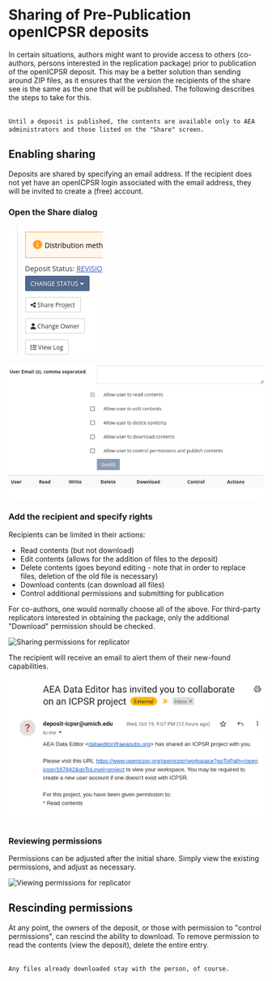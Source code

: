 # Sharing of Pre-Publication openICPSR deposits

In certain situations, authors might want to provide access to others (co-authors, persons interested in the replication package) prior to publication of the openICPSR deposit. This may be a better solution than sending around ZIP files, as it ensures that the version the recipients of the share see is the same as the one that will be published. The following describes the steps to take for this.

```{warning}

Until a deposit is published, the contents are available only to AEA administrators and those listed on the "Share" screen.

```

## Enabling sharing

Deposits are shared by specifying an email address. If the recipient does not yet have an openICPSR login associated with the email address, they will be invited to create a (free) account.

### Open the Share dialog

![Open Share Dialog](/images/openicpsr-restricted-share.png)

![Share Dialog](/images/openicpsr-restricted-share2.png)

### Add the recipient and specify rights

Recipients can be limited in their actions:

- Read contents (but not download)
- Edit contents (allows for the addition of files to the deposit)
- Delete contents (goes beyond editing - note that in order to replace files, deletion of the old file is necessary)
- Download contents (can download all files)
- Control additional permissions and submitting for publication

For co-authors, one would normally choose all of the above. For third-party replicators interested in obtaining the package, only the additional "Download" permission should be checked. 

![Sharing permissions for replicator](/images/openicpsr-restricted-share3.png)

The recipient will receive an email to alert them of their new-found capabilities.

![Email to recipient](/images/openicpsr-invitation-email.png)

### Reviewing permissions

Permissions can be adjusted after the initial share. Simply view the existing permissions, and adjust as necessary.


![Viewing permissions for replicator](/images/openicpsr-restricted-share4.png)

## Rescinding permissions

At any point, the owners of the deposit, or those with permission to "control permissions", can rescind the ability to download. To remove permission to read the contents (view the deposit), delete the entire entry.

```{note}

Any files already downloaded stay with the person, of course.

```
